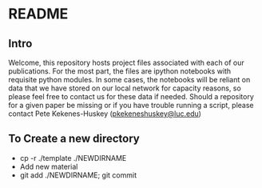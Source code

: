 # README #

## Intro 
Welcome, this repository hosts project files associated with each of our publications. For the most part, the files are ipython notebooks with requisite python modules.  In some cases, the notebooks will be reliant on data that we have stored on our local network for capacity reasons, so please feel free to contact us for these data if needed. Should a repository for a given paper be missing or if you have trouble running a script, please contact Pete Kekenes-Huskey (pkekeneshuskey@luc.edu) 

## To Create a new directory
- cp -r ./template ./NEWDIRNAME
- Add new material
- git add ./NEWDIRNAME; git commit 



